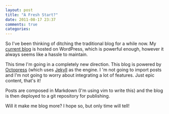 ```yaml
---
layout: post
title: "A Fresh Start?"
date: 2011-08-17 23:37
comments: true
categories: 
---
```


So I've been thinking of ditching the traditional blog for a while now.  My [current blog](http://flux88.com) is hosted on WordPress, which 
is powerful enough, however it always seems like a hassle to maintain.

This time I'm going in a completely new direction.  This blog is powered
by [Octopress](http://octopress.org) (which uses
[Jekyll](https://github.com/mojombo/jekyll) as the engine.  I 'm not
going to import posts and I'm not going to worry about integrating a lot
of features.  Just epic content, that's it!

Posts are composed in Markdown (I'm using vim to write this) and the blog is then deployed to a git repository for publishing.

Will it make me blog more?  I hope so, but only time will tell!
